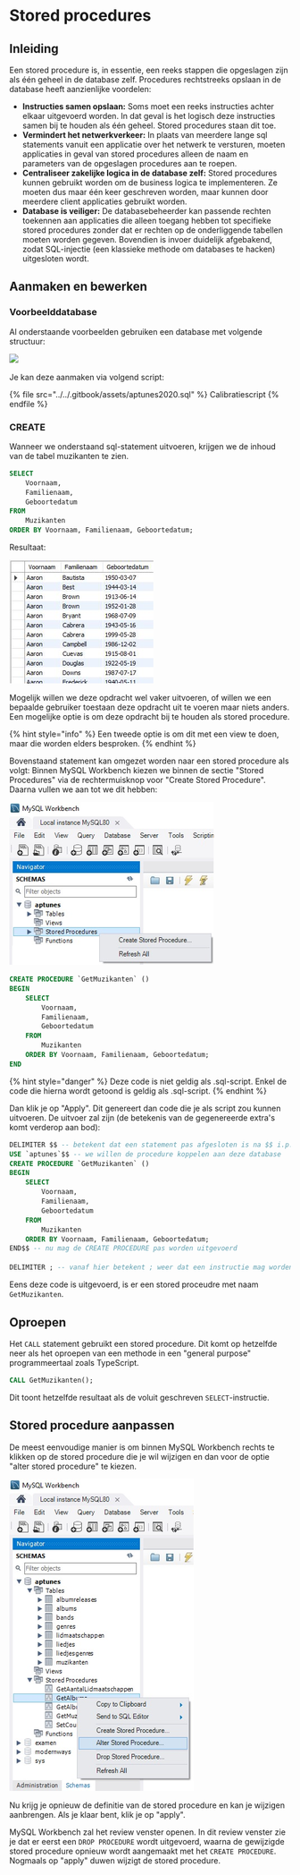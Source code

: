 # Stored procedures

## Inleiding
Een stored procedure is, in essentie, een reeks stappen die opgeslagen zijn als één geheel in de database zelf. Procedures rechtstreeks opslaan in de database heeft aanzienlijke voordelen:

- **Instructies samen opslaan:** Soms moet een reeks instructies achter elkaar uitgevoerd worden. In dat geval is het logisch deze instructies samen bij te houden als één geheel. Stored procedures staan dit toe.
- **Vermindert het netwerkverkeer:** In plaats van meerdere lange sql statements vanuit een applicatie over het netwerk te versturen, moeten applicaties in geval van stored procedures alleen de naam en parameters van de opgeslagen procedures aan te roepen.
- **Centraliseer zakelijke logica in de database zelf:** Stored procedures kunnen gebruikt worden om de business logica te implementeren. Ze moeten dus maar één keer geschreven worden, maar kunnen door meerdere client applicaties gebruikt worden.
- **Database is veiliger:** De databasebeheerder kan passende rechten toekennen aan applicaties die alleen toegang hebben tot specifieke stored procedures zonder dat er rechten op de onderliggende tabellen moeten worden gegeven. Bovendien is invoer duidelijk afgebakend, zodat SQL-injectie (een klassieke methode om databases te hacken) uitgesloten wordt.

## Aanmaken en bewerken

### Voorbeelddatabase
Al onderstaande voorbeelden gebruiken een database met volgende structuur:

![](../../.gitbook/assets/aptunes\_erd.png)

Je kan deze aanmaken via volgend script:

{% file src="../../.gitbook/assets/aptunes2020.sql" %}
Calibratiescript
{% endfile %}


### CREATE
Wanneer we onderstaand sql-statement uitvoeren, krijgen we de inhoud van de tabel muzikanten te zien.

```sql
SELECT 
    Voornaam,
    Familienaam,
    Geboortedatum
FROM 
    Muzikanten
ORDER BY Voornaam, Familienaam, Geboortedatum;
```

Resultaat:

![](../../.gitbook/assets/storedp1.JPG)

Mogelijk willen we deze opdracht wel vaker uitvoeren, of willen we een bepaalde gebruiker toestaan deze opdracht uit te voeren maar niets anders. Een mogelijke optie is om deze opdracht bij te houden als stored procedure.

{% hint style="info" %}
Een tweede optie is om dit met een view te doen, maar die worden elders besproken.
{% endhint %}

Bovenstaand statement kan omgezet worden naar een stored procedure als volgt: Binnen MySQL Workbench kiezen we binnen de sectie "Stored Procedures" via de rechtermuisknop voor "Create Stored Procedure". Daarna vullen we aan tot we dit hebben:

![](../../.gitbook/assets/storedp2.jpg)

```sql
CREATE PROCEDURE `GetMuzikanten` ()
BEGIN
    SELECT 
        Voornaam,
        Familienaam,
        Geboortedatum
    FROM 
        Muzikanten
    ORDER BY Voornaam, Familienaam, Geboortedatum;
END
```

{% hint style="danger" %}
Deze code is niet geldig als .sql-script. Enkel de code die hierna wordt getoond is geldig als .sql-script.
{% endhint %}

Dan klik je op "Apply". Dit genereert dan code die je als script zou kunnen uitvoeren. De uitvoer zal zijn \(de betekenis van de gegenereerde extra's komt verderop aan bod\):

```sql
DELIMITER $$ -- betekent dat een statement pas afgesloten is na $$ i.p.v. ;
USE `aptunes`$$ -- we willen de procedure koppelen aan deze database
CREATE PROCEDURE `GetMuzikanten` ()
BEGIN
    SELECT 
        Voornaam,
        Familienaam,
        Geboortedatum
    FROM 
        Muzikanten
    ORDER BY Voornaam, Familienaam, Geboortedatum;
END$$ -- nu mag de CREATE PROCEDURE pas worden uitgevoerd

DELIMITER ; -- vanaf hier betekent ; weer dat een instructie mag worden uitgevoerd
```

Eens deze code is uitgevoerd, is er een stored proceudre met naam `GetMuzikanten`.

## Oproepen

Het `CALL` statement gebruikt een stored procedure. Dit komt op hetzelfde neer als het oproepen van een methode in een "general purpose" programmeertaal zoals TypeScript.

```sql
CALL GetMuzikanten();
```

Dit toont hetzelfde resultaat als de voluit geschreven `SELECT`-instructie.

## Stored procedure aanpassen

De meest eenvoudige manier is om binnen MySQL Workbench rechts te klikken op de stored procedure die je wil wijzigen en dan voor de optie "alter stored procedure" te kiezen.

![](../../.gitbook/assets/sp_alter.jpg)

Nu krijg je opnieuw de definitie van de stored procedure en kan je wijzigen aanbrengen. Als je klaar bent, klik je op "apply".

MySQL Workbench zal het review venster openen. In dit review venster zie je dat er eerst een `DROP PROCEDURE` wordt uitgevoerd, waarna de gewijzigde stored procedure opnieuw wordt aangemaakt met het `CREATE PROCEDURE`. Nogmaals op "apply" duwen wijzigt de stored procedure.

